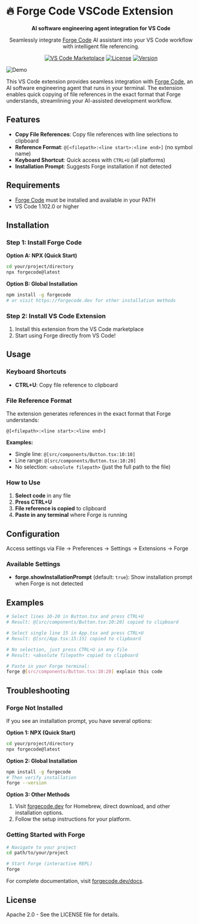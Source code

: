 # 🔥 Forge Code VSCode Extension

<div align="center">

**AI software engineering agent integration for VS Code**

Seamlessly integrate [Forge Code](https://forgecode.dev) AI assistant into your VS Code workflow with intelligent file referencing.

[![VS Code Marketplace](https://img.shields.io/badge/VS%20Code-Marketplace-blue?logo=visual-studio-code)](https://marketplace.visualstudio.com/)
[![License](https://img.shields.io/badge/License-Apache%202.0-green.svg)](LICENSE)
[![Version](https://img.shields.io/badge/Version-0.4.0-orange.svg)](package.json)

</div>

![Demo](images/demo.gif)

This VS Code extension provides seamless integration with [Forge Code](https://forgecode.dev), an AI software engineering agent that runs in your terminal. The extension enables quick copying of file references in the exact format that Forge understands, streamlining your AI-assisted development workflow.

## Features

- **Copy File References**: Copy file references with line selections to clipboard
- **Reference Format**: `@[<filepath>:<line start>:<line end>]` (no symbol name)
- **Keyboard Shortcut**: Quick access with `CTRL+U` (all platforms)
- **Installation Prompt**: Suggests Forge installation if not detected

## Requirements

- [Forge Code](https://forgecode.dev) must be installed and available in your PATH
- VS Code 1.102.0 or higher

## Installation

### Step 1: Install Forge Code

**Option A: NPX (Quick Start)**

```bash
cd your/project/directory
npx forgecode@latest
```

**Option B: Global Installation**

```bash
npm install -g forgecode
# or visit https://forgecode.dev for other installation methods
```

### Step 2: Install VS Code Extension

1. Install this extension from the VS Code marketplace
2. Start using Forge directly from VS Code!

## Usage

### Keyboard Shortcuts

- **CTRL+U**: Copy file reference to clipboard

### File Reference Format

The extension generates references in the exact format that Forge understands:

```
@[<filepath>:<line start>:<line end>]
```

**Examples:**

- Single line: `@[src/components/Button.tsx:10:10]`
- Line range: `@[src/components/Button.tsx:10:20]`
- No selection: `<absolute filepath>` (just the full path to the file)

### How to Use

1. **Select code** in any file
2. **Press CTRL+U**
3. **File reference is copied** to clipboard
4. **Paste in any terminal** where Forge is running

## Configuration

Access settings via File → Preferences → Settings → Extensions → Forge

### Available Settings

- **forge.showInstallationPrompt** (default: `true`): Show installation prompt when Forge is not detected

## Examples

```bash
# Select lines 10-20 in Button.tsx and press CTRL+U
# Result: @[src/components/Button.tsx:10:20] copied to clipboard

# Select single line 15 in App.tsx and press CTRL+U
# Result: @[src/App.tsx:15:15] copied to clipboard

# No selection, just press CTRL+U in any file
# Result: <absolute filepath> copied to clipboard

# Paste in your Forge terminal:
forge @[src/components/Button.tsx:10:20] explain this code
```

## Troubleshooting

### Forge Not Installed

If you see an installation prompt, you have several options:

**Option 1: NPX (Quick Start)**

```bash
cd your/project/directory
npx forgecode@latest
```

**Option 2: Global Installation**

```bash
npm install -g forgecode
# Then verify installation
forge --version
```

**Option 3: Other Methods**

1. Visit [forgecode.dev](https://forgecode.dev) for Homebrew, direct download, and other installation options.
2. Follow the setup instructions for your platform.

### Getting Started with Forge

```bash
# Navigate to your project
cd path/to/your/project

# Start Forge (interactive REPL)
forge
```

For complete documentation, visit [forgecode.dev/docs](https://forgecode.dev/docs/).

## License

Apache 2.0 - See the LICENSE file for details.
